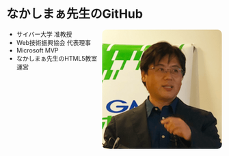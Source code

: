 <h1>なかしまぁ先生のGitHub</h1>

<img align="right"  src="nakashimmer.png" alt="nakashimmer" style="border-radius:10px !important;">
<ul>
 <li>サイバー大学 准教授</li>
 <li>Web技術振興協会 代表理事</li>
 <li>Microsoft MVP</li>
 <li>なかしまぁ先生のHTML5教室 運営</li>
</ul>


  
